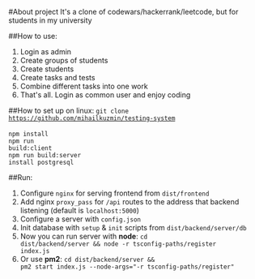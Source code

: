 #About project
It's a clone of codewars/hackerrank/leetcode, but for students in my university

##How to use:
1. Login as admin
2. Create groups of students
3. Create students
4. Create tasks and tests
5. Combine different tasks into one work
6. That's all. Login as common user and enjoy coding

##How to set up on linux:
<code>git clone https://github.com/mihailkuzmin/testing-system </code>
<br />
<code>npm install</code>
<br />
<code>npm run build:client</code>
<br />
<code>npm run build:server</code>
<br />
<code>install postgresql</code>

##Run:
1. Configure <code>nginx</code> for serving frontend from <code>dist/frontend</code>
2. Add nginx <code>proxy_pass</code> for <code>/api</code> routes to the address that backend listening 
(default is <code>localhost:5000</code>)
3. Configure a server with <code>config.json</code>
4. Init database with <code>setup</code> & <code>init</code> scripts from <code>dist/backend/server/db</code>
5. Now you can run server with **node**: <code>cd dist/backend/server && node -r tsconfig-paths/register index.js</code>
6. Or use **pm2**: <code>cd dist/backend/server && pm2 start index.js --node-args="-r tsconfig-paths/register"</code>